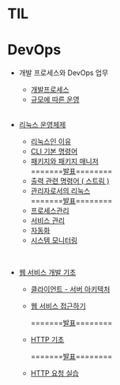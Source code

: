 # TIL


# DevOps
-  개발 프로세스와 DevOps 업무
    -    [개발프로세스](whatIsTheDevOps/개발_프로세스.md)
    -    [규모에 따른 운영](https://github.com/Hoonology/TIL/blob/main/whatIsTheDevOps/규모에_따른_운영.md)   
   </br>

- [리눅스 운영체제](/Linux/README.md)
    - [리눅스인 이유](/linux/1_%EB%A6%AC%EB%88%85%EC%8A%A4%EC%9D%B8_%EC%9D%B4%EC%9C%A0.md)
    - [CLI 기본 명령어](/linux/2_CLI%20_%EA%B8%B0%EB%B3%B8_%EB%AA%85%EB%A0%B9%EC%96%B4.md)
    - [패키지와 패키지 매니저](/linux/3_%ED%8C%A8%ED%82%A4%EC%A7%80%EC%99%80_%ED%8C%A8%ED%82%A4%EC%A7%80%EB%A7%A4%EB%8B%88%EC%A0%80.md)  
    =======[발표](/linux/%EB%B0%9C%ED%91%9C.md)========
    - [출력 관련 명령어 ( 스트림 )](/linux/4_%EC%B6%9C%EB%A0%A5_%EA%B4%80%EB%A0%A8_%EB%AA%85%EB%A0%B9%EC%96%B4_(%EC%8A%A4%ED%8A%B8%EB%A6%BC).md)
    - [관리자로서의 리눅스](/linux/5_%EA%B4%80%EB%A6%AC%EC%9E%90%EB%A1%9C%EC%84%9C%EC%9D%98_%EB%A6%AC%EB%88%85%EC%8A%A4.md)  
     =======[발표](/linux/%EB%B0%9C%ED%91%9C2.md)========
    - [프로세스관리](/linux/6_%ED%94%84%EB%A1%9C%EC%84%B8%EC%8A%A4%EA%B4%80%EB%A6%AC.md)
    - [서비스 관리](/linux/7_%EC%84%9C%EB%B9%84%EC%8A%A4%EA%B4%80%EB%A6%AC.md)
    - [자동화](/linux/8_%EC%9E%90%EB%8F%99%ED%99%94.md)
    - [시스템 모니터링](/linux/9_%EC%8B%9C%EC%8A%A4%ED%85%9C_%EB%AA%A8%EB%8B%88%ED%84%B0%EB%A7%81.md)

</br>

- [웹 서비스 개발 기초](/WebDev_basic/)
    - [클라이언트 - 서버 아키텍처](/WebDev_basic/1_%ED%81%B4%EB%9D%BC%EC%9D%B4%EC%96%B8%ED%8A%B8%20_%EC%84%9C%EB%B2%84_%EC%95%84%ED%82%A4%ED%85%8D%EC%B2%98.md)
    - [웹 서비스 접근하기](/WebDev_basic/2_%EC%9B%B9_%EC%84%9C%EB%B9%84%EC%8A%A4_%EC%A0%91%EA%B7%BC%ED%95%98%EA%B8%B0.md)
       
       =======[발표](/WebDev_basic/1st_%EB%B0%9C%ED%91%9C.md)========  
    - [HTTP 기초](/WebDev_basic/3_HTTP_%EA%B8%B0%EC%B4%88.md)

         =======[발표](/WebDev_basic/2nd_%EB%B0%9C%ED%91%9C.md)========
    - [HTTP 요청 실습](/WebDev_basic/HTTP_%EC%9A%94%EC%B2%AD_%EC%8B%A4%EC%8A%B5.md)